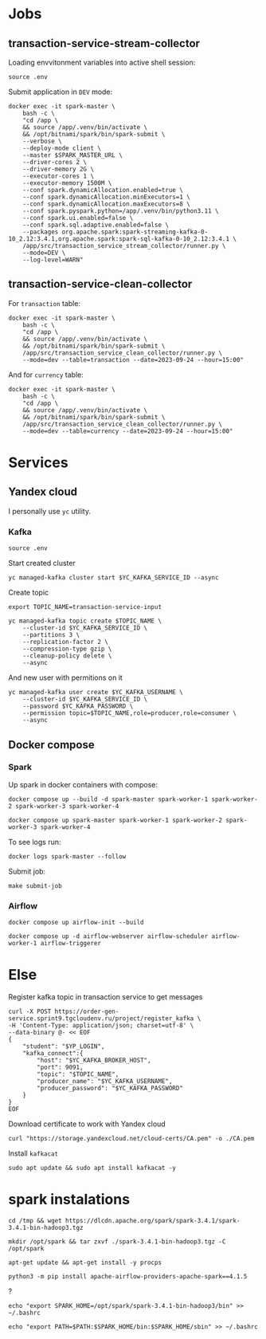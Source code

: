 

# Jobs

## transaction-service-stream-collector

Loading envvitonment variables into active shell session:

```shell
source .env
```

Submit application in `DEV` mode:

```shell
docker exec -it spark-master \
	bash -c \
	"cd /app \
	&& source /app/.venv/bin/activate \
	&& /opt/bitnami/spark/bin/spark-submit \
	--verbose \
	--deploy-mode client \
	--master $SPARK_MASTER_URL \
	--driver-cores 2 \
	--driver-memory 2G \
	--executor-cores 1 \
	--executor-memory 1500M \
	--conf spark.dynamicAllocation.enabled=true \
	--conf spark.dynamicAllocation.minExecutors=1 \
	--conf spark.dynamicAllocation.maxExecutors=8 \
	--conf spark.pyspark.python=/app/.venv/bin/python3.11 \
	--conf spark.ui.enabled=false \
	--conf spark.sql.adaptive.enabled=false \
	--packages org.apache.spark:spark-streaming-kafka-0-10_2.12:3.4.1,org.apache.spark:spark-sql-kafka-0-10_2.12:3.4.1 \
	/app/src/transaction_service_stream_collector/runner.py \
	--mode=DEV \
	--log-level=WARN"
```



## transaction-service-clean-collector

For `transaction` table:

```shell
docker exec -it spark-master \
	bash -c \
	"cd /app \
	&& source /app/.venv/bin/activate \
	&& /opt/bitnami/spark/bin/spark-submit \
	/app/src/transaction_service_clean_collector/runner.py \
	--mode=dev --table=transaction --date=2023-09-24 --hour=15:00"
```

And for `currency` table:

```shell
docker exec -it spark-master \
	bash -c \
	"cd /app \
	&& source /app/.venv/bin/activate \
	&& /opt/bitnami/spark/bin/spark-submit \
	/app/src/transaction_service_clean_collector/runner.py \
	--mode=dev --table=currency --date=2023-09-24 --hour=15:00"
```



# Services

## Yandex cloud

I personally use `yc` utility.

### Kafka

```shell
source .env
```

Start created cluster

```shell
yc managed-kafka cluster start $YC_KAFKA_SERVICE_ID --async
```

Create topic 

```shell
export TOPIC_NAME=transaction-service-input
```

```shell
yc managed-kafka topic create $TOPIC_NAME \
    --cluster-id $YC_KAFKA_SERVICE_ID \
    --partitions 3 \
    --replication-factor 2 \
    --compression-type gzip \
    --cleanup-policy delete \
    --async
```

And new user with permitions on it

```shell
yc managed-kafka user create $YC_KAFKA_USERNAME \
    --cluster-id $YC_KAFKA_SERVICE_ID \
    --password $YC_KAFKA_PASSWORD \
    --permission topic=$TOPIC_NAME,role=producer,role=consumer \
    --async
```


## Docker compose 


### Spark

Up spark in docker containers with compose:

```shell
docker compose up --build -d spark-master spark-worker-1 spark-worker-2 spark-worker-3 spark-worker-4

docker compose up spark-master spark-worker-1 spark-worker-2 spark-worker-3 spark-worker-4
```

To see logs run:

```shell
docker logs spark-master --follow 
```


Submit job:

```shell
make submit-job
```

### Airflow

```shell
docker compose up airflow-init --build
```

```shell
docker compose up -d airflow-webserver airflow-scheduler airflow-worker-1 airflow-triggerer
```



# Else

Register kafka topic in transaction service to get messages

```shell
curl -X POST https://order-gen-service.sprint9.tgcloudenv.ru/project/register_kafka \
-H 'Content-Type: application/json; charset=utf-8' \
--data-binary @- << EOF
{
    "student": "$YP_LOGIN",
    "kafka_connect":{
        "host": "$YC_KAFKA_BROKER_HOST",
        "port": 9091,
        "topic": "$TOPIC_NAME",
        "producer_name": "$YC_KAFKA_USERNAME",
        "producer_password": "$YC_KAFKA_PASSWORD"
    }
}
EOF
```
Download certificate to work with Yandex cloud

```shell
curl "https://storage.yandexcloud.net/cloud-certs/CA.pem" -o ./CA.pem   
```


Install `kafkacat`

```shell
sudo apt update && sudo apt install kafkacat -y
```


# spark instalations

```shell
cd /tmp && wget https://dlcdn.apache.org/spark/spark-3.4.1/spark-3.4.1-bin-hadoop3.tgz
```

```shell
mkdir /opt/spark && tar zxvf ./spark-3.4.1-bin-hadoop3.tgz -C /opt/spark
```


```shell
apt-get update && apt-get install -y procps
```


```shell
python3 -m pip install apache-airflow-providers-apache-spark==4.1.5
```

?
```shell
echo "export SPARK_HOME=/opt/spark/spark-3.4.1-bin-hadoop3/bin" >> ~/.bashrc
 
echo "export PATH=$PATH:$SPARK_HOME/bin:$SPARK_HOME/sbin" >> ~/.bashrc
```